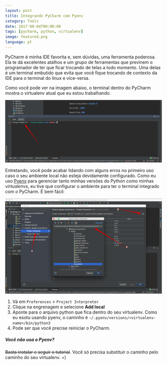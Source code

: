 ```yaml
---
layout: post
title: Integrando PyCharm com Pyenv
category: Tools
date: 2017-08-04T00:00:00
tags: [pycharm, python, virtualenv]
image: featured.png
language: pt
---
```


PyCharm é minha IDE favorita e, sem dúvidas, uma ferramenta poderosa. Ela te dá excelentes atalhos e um grupo de ferramentas que previnem o programador de ter que ficar trocando de telas a todo momento. Uma delas é um terminal embutido que evita que você fique trocando de contexto da IDE para o terminal do linux e vice-versa.

Como você pode ver na imagem abaixo, o terminal dentro do PyCharm mostra o virtualenv atual que eu estou trabalhando.

![Terminal do PyCharm com virtualenv](./terminal.png "Terminal do PyCharm com virtualenv")

Entretando, você pode acabar lidando com alguns erros no primeiro uso caso o seu ambiente local não esteja devidamente configurado. Como eu uso [Pyenv](https://github.com/pyenv/pyenv) para gerenciar tanto minhas versões do Python como minhas _virtualenvs_, eu tive que configurar o ambiente para ter o terminal integrado com o PyCharm. É bem fácil:

![Passos para configurar pyenv e PyCharm](./setup-pyenv.png "Passos para configurar pyenv e PyCharm")

1. Vá em `Preferences` > `Project Interpreter`
1. Clique na engrenagem e selecione **Add local**
1. Aponte para o arquivo python que fica dentro do seu virtualenv. Como eu esotu usando pyenv, o caminho é `~/.pyenv/versions/<virtualenv-name>/bin/python3`
1. Pode ser que você precise reiniciar o PyCharm.

##### Você não usa o Pyenv?

~~Basta instalar e seguir o tutorial~~. Você só precisa substituir o caminho pelo caminho do seu virtualenv. =)
